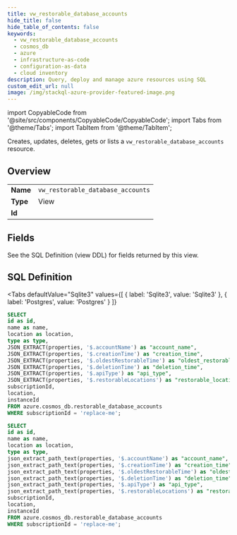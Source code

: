 ```yaml
--- 
title: vw_restorable_database_accounts
hide_title: false
hide_table_of_contents: false
keywords:
  - vw_restorable_database_accounts
  - cosmos_db
  - azure
  - infrastructure-as-code
  - configuration-as-data
  - cloud inventory
description: Query, deploy and manage azure resources using SQL
custom_edit_url: null
image: /img/stackql-azure-provider-featured-image.png
---
```


import CopyableCode from '@site/src/components/CopyableCode/CopyableCode';
import Tabs from '@theme/Tabs';
import TabItem from '@theme/TabItem';

Creates, updates, deletes, gets or lists a <code>vw_restorable_database_accounts</code> resource.

## Overview
<table><tbody>
<tr><td><b>Name</b></td><td><code>vw_restorable_database_accounts</code></td></tr>
<tr><td><b>Type</b></td><td>View</td></tr>
<tr><td><b>Id</b></td><td><CopyableCode code="azure.cosmos_db.vw_restorable_database_accounts" /></td></tr>
</tbody></table>

## Fields

See the SQL Definition (view DDL) for fields returned by this view.

## SQL Definition

<Tabs
defaultValue="Sqlite3"
values={[
{ label: 'Sqlite3', value: 'Sqlite3' },
{ label: 'Postgres', value: 'Postgres' }
]}
>
<TabItem value="Sqlite3">

```sql
SELECT
id as id,
name as name,
location as location,
type as type,
JSON_EXTRACT(properties, '$.accountName') as "account_name",
JSON_EXTRACT(properties, '$.creationTime') as "creation_time",
JSON_EXTRACT(properties, '$.oldestRestorableTime') as "oldest_restorable_time",
JSON_EXTRACT(properties, '$.deletionTime') as "deletion_time",
JSON_EXTRACT(properties, '$.apiType') as "api_type",
JSON_EXTRACT(properties, '$.restorableLocations') as "restorable_locations",
subscriptionId,
location,
instanceId
FROM azure.cosmos_db.restorable_database_accounts
WHERE subscriptionId = 'replace-me';
```

</TabItem>
<TabItem value="Postgres">

```sql
SELECT
id as id,
name as name,
location as location,
type as type,
json_extract_path_text(properties, '$.accountName') as "account_name",
json_extract_path_text(properties, '$.creationTime') as "creation_time",
json_extract_path_text(properties, '$.oldestRestorableTime') as "oldest_restorable_time",
json_extract_path_text(properties, '$.deletionTime') as "deletion_time",
json_extract_path_text(properties, '$.apiType') as "api_type",
json_extract_path_text(properties, '$.restorableLocations') as "restorable_locations",
subscriptionId,
location,
instanceId
FROM azure.cosmos_db.restorable_database_accounts
WHERE subscriptionId = 'replace-me';
```

</TabItem>
</Tabs>
